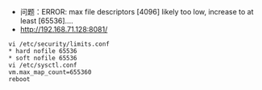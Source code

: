 - 问题：ERROR: max file descriptors [4096] likely too low, increase to at least [65536]....
- http://192.168.71.128:8081/
```
vi /etc/security/limits.conf
* hard nofile 65536
* soft nofile 65536
vi /etc/sysctl.conf
vm.max_map_count=655360
reboot
```